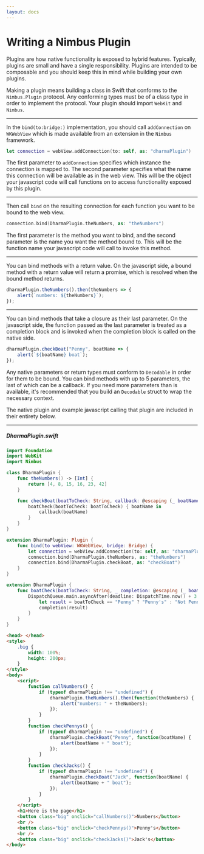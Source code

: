 ```yaml
---
layout: docs
---
```


# Writing a Nimbus Plugin

Plugins are how native functionality is exposed to hybrid features. Typically, plugins are small and have a single responsibility. Plugins are intended to be composable and you should keep this in mind while building your own plugins.

Making a plugin means building a class in Swift that conforms to the `Nimbus.Plugin` protocol. Any conforming types must be of a class type in order to implement the protocol. Your plugin should import `WebKit` and `Nimbus`.

---

In the `bind(to:bridge:)` implementation, you should call `addConnection` on `WKWebView` which is made available from an extension in the `Nimbus` framework.

```swift
let connection = webView.addConnection(to: self, as: "dharmaPlugin")
```

The first parameter to `addConnection` specifies which instance the connection is mapped to. The second parameter specifies what the name this connection will be available as in the web view. This will be the object your javascript code will call functions on to access functionality exposed by this plugin.

---

Then call `bind` on the resulting connection for each function you want to be bound to the web view.

```swift
connection.bind(DharmaPlugin.theNumbers, as: "theNumbers")
```

The first parameter is the method you want to bind, and the second parameter is the name you want the method bound to. This will be the function name your javascript code will call to invoke this method.

---

You can bind methods with a return value. On the javascript side, a bound method with a return value will return a promise, which is resolved when the bound method returns.

```javascript
dharmaPlugin.theNumbers().then(theNumbers => {
    alert(`numbers: ${theNumbers}`);
});
```

---

You can bind methods that take a closure as their last parameter. On the javascript side, the function passed as the last parameter is treated as a completion block and is invoked when the completion block is called on the native side.

```javascript
dharmaPlugin.checkBoat("Penny", boatName => {
    alert(`${boatName} boat`);
});
```

Any native parameters or return types must conform to `Decodable` in order for them to be bound. You can bind methods with up to 5 parameters, the last of which can be a callback. If you need more parameters than is available, it's recommended that you build an `Decodable` struct to wrap the necessary context.

The native plugin and example javascript calling that plugin are included in their entirety below.

---

##### DharmaPlugin.swift

```swift
import Foundation
import WebKit
import Nimbus

class DharmaPlugin {
    func theNumbers() -> [Int] {
        return [4, 8, 15, 16, 23, 42]
    }

    func checkBoat(boatToCheck: String, callback: @escaping (_ boatName: String) -> Void) {
        boatCheck(boatToCheck: boatToCheck) { boatName in
            callback(boatName)
        }
    }
}

extension DharmaPlugin: Plugin {
    func bind(to webView: WKWebView, bridge: Bridge) {
        let connection = webView.addConnection(to: self, as: "dharmaPlugin")
        connection.bind(DharmaPlugin.theNumbers, as: "theNumbers")
        connection.bind(DharmaPlugin.checkBoat, as: "checkBoat")
    }
}

extension DharmaPlugin {
    func boatCheck(boatToCheck: String, _ completion: @escaping (_ boatName: String) -> Void) {
        DispatchQueue.main.asyncAfter(deadline: DispatchTime.now() + 3.0) {
            let result = boatToCheck == "Penny" ? "Penny's" : "Not Penny's"
            completion(result)
        }
    }
}
```

```html
<head> </head>
<style>
    .big {
        width: 100%;
        height: 200px;
    }
</style>
<body>
    <script>
        function callNumbers() {
            if (typeof dharmaPlugin !== "undefined") {
                dharmaPlugin.theNumbers().then(function(theNumbers) {
                    alert("numbers: " + theNumbers);
                });
            }
        }
        function checkPennys() {
            if (typeof dharmaPlugin !== "undefined") {
                dharmaPlugin.checkBoat("Penny", function(boatName) {
                    alert(boatName + " boat");
                });
            }
        }
        function checkJacks() {
            if (typeof dharmaPlugin !== "undefined") {
                dharmaPlugin.checkBoat("Jack", function(boatName) {
                    alert(boatName + " boat");
                });
            }
        }
    </script>
    <h1>Here is the page</h1>
    <button class="big" onclick="callNumbers()">Numbers</button>
    <br />
    <button class="big" onclick="checkPennys()">Penny's</button>
    <br />
    <button class="big" onclick="checkJacks()">Jack's</button>
</body>
```
